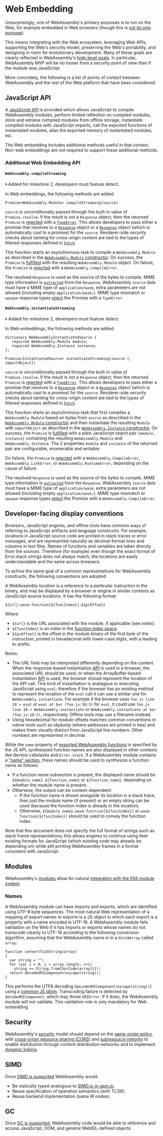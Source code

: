 # Web Embedding

Unsurprisingly, one of WebAssembly's primary purposes is to run on the Web,
for example embedded in Web browsers (though this is
[not its only purpose](NonWeb.md)).

This means integrating with the Web ecosystem, leveraging Web APIs, supporting
the Web's security model, preserving the Web's portability, and designing in
room for evolutionary development. Many of these goals are clearly
reflected in WebAssembly's [high-level goals](HighLevelGoals.md). In
particular, WebAssembly MVP will be no looser from a security point of view
than if the module was JavaScript.

More concretely, the following is a list of points of contact between WebAssembly
and the rest of the Web platform that have been considered:

## JavaScript API

A [JavaScript API](JS.md) is provided which allows JavaScript to compile
WebAssembly modules, perform limited reflection on compiled modules, store
and retrieve compiled modules from offline storage, instantiate compiled modules
with JavaScript imports, call the exported functions of instantiated modules,
alias the exported memory of instantiated modules, etc.

The Web embedding includes additional methods useful in that context.
Non-web embeddings are not required to support these additional methods.

### Additional Web Embedding API

#### `WebAssembly.compileStreaming`

:cyclone: Added for milestone 2, developers must feature detect.

In Web embeddings, the following methods are added.

```
Promise<WebAssembly.Module> compileStreaming(source)
```

`source` is unconditionally passed through the built-in value
of `Promise.resolve`.
If the result is not a `Response` object, then the returned `Promise` is
[rejected](http://tc39.github.io/ecma262/#sec-rejectpromise)
with a [`TypeError`](https://tc39.github.io/ecma262/#sec-native-error-types-used-in-this-standard-typeerror).
This allows developers to pass either a promise that resolves
to a
[`Response`](https://fetch.spec.whatwg.org/#response-class)
object or a
[`Response`](https://fetch.spec.whatwg.org/#response-class)
object (which is automatically cast to a
promise) for the `source`.
Renderer-side
security checks about tainting for cross-origin content are tied to the types
of filtered responses defined in
[`Fetch`](https://fetch.spec.whatwg.org/#concept-fetch).

This function starts an asynchronous task to compile a `WebAssembly.Module`
as described in the [`WebAssembly.Module` constructor](#webassemblymodule-constructor).
On success, the `Promise` is [fulfilled](http://tc39.github.io/ecma262/#sec-fulfillpromise)
with the resulting `WebAssembly.Module` object. On failure, the `Promise` is
[rejected](http://tc39.github.io/ecma262/#sec-rejectpromise) with a
`WebAssembly.CompileError`.

The resolved `Response` is used as the source of the bytes to compile.
MIME type information is
[`extracted`](https://fetch.spec.whatwg.org/#concept-header-extract-mime-type)
from the `Response`, WebAssembly `source` data must have a MIME type of `application/wasm`,
extra parameters are not allowed (including empty `application/wasm;`).
MIME type mismatch or `opaque` response types
[reject](http://tc39.github.io/ecma262/#sec-rejectpromise) the Promise with a
`TypeError`.

#### `WebAssembly.instantiateStreaming`

:cyclone: Added for milestone 2, developers must feature detect.

In Web embeddings, the following methods are added.

```
dictionary WebAssemblyInstantiatedSource {
   required WebAssembly.Module module;
   required WebAssembly.Instance instance;
};

Promise<InstantiatedSource> instantiateStreaming(source [, importObject])
```

`source` is unconditionally passed through the built-in value
of `Promise.resolve`.
If the result is not a `Response` object, then the returned `Promise` is
[rejected](http://tc39.github.io/ecma262/#sec-rejectpromise)
with a [`TypeError`](https://tc39.github.io/ecma262/#sec-native-error-types-used-in-this-standard-typeerror).
This allows developers to pass either a promise that resolves
to a
[`Response`](https://fetch.spec.whatwg.org/#response-class)
object or a
[`Response`](https://fetch.spec.whatwg.org/#response-class)
object (which is automatically cast to a
promise) for the `source`.
Renderer-side
security checks about tainting for cross-origin content are tied to the types
of filtered responses defined in
[`Fetch`](https://fetch.spec.whatwg.org/#concept-fetch).

This function starts an asynchronous task that first compiles a `WebAssembly.Module`
based on bytes from `source` as described in
the [`WebAssembly.Module` constructor](#webassemblymodule-constructor)
and then instantiate the resulting `Module` with `importObject` as described in the
[`WebAssembly.Instance` constructor](#webassemblyinstance-constructor).
On success, the `Promise` is [fulfilled](http://tc39.github.io/ecma262/#sec-fulfillpromise)
with a plain JavaScript object pair `{module, instance}` containing the resulting
`WebAssembly.Module` and `WebAssembly.Instance`. The 2 properties `module` and `instance` of the returned pair are  configurable, enumerable and writable.

On failure, the `Promise` is
[rejected](http://tc39.github.io/ecma262/#sec-rejectpromise) with a
`WebAssembly.CompileError`, `WebAssembly.LinkError`, or `WebAssembly.RuntimeError`, depending on the cause of failure.

The resolved `Response` is used as the source of the bytes to compile.
MIME type information is
[`extracted`](https://fetch.spec.whatwg.org/#concept-header-extract-mime-type)
from the `Response`, WebAssembly `source` data must have a MIME type of `application/wasm`,
extra parameters are not allowed (including empty `application/wasm;`).
MIME type mismatch or `opaque` response types
[reject](http://tc39.github.io/ecma262/#sec-rejectpromise) the Promise with a
`WebAssembly.CompileError`.

## Developer-facing display conventions

Browsers, JavaScript engines, and offline tools have common ways of referring to
JavaScript artifacts and language constructs. For example, locations in
JavaScript source code are printed in stack traces or error messages, and are
represented naturally as decimal-format lines and columns in text files. Names
of functions and variables are taken directly from the sources. Therefore (for
example) even though the exact format of Error.stack strings does not always
match, the locations are easily understandable and the same across browsers.

To achive the same goal of a common representations for WebAssembly constructs, the
following conventions are adopted.

A WebAssembly location is a reference to a particular instruction in the binary, and may be
displayed by a browser or engine in similar contexts as JavaScript source locations.
It has the following format:

`${url}:wasm-function[${funcIndex}]:${pcOffset}`

Where
* `${url}` is the URL associated with the module, if applicable (see notes).
* `${funcIndex}` is an index in the [function index space](Modules.md#function-index-space).
* `${pcOffset}` is the offset in the module binary of the first byte
  of the instruction, printed in hexadecimal with lower-case digits,
  with a leading `0x` prefix.

Notes:
* The URL field may be interpreted differently depending on the
context. When the response-based
instantiation [API](#additional-web-embedding-api) is used in a
browser, the associated URL should be used; or when the
ArrayBuffer-based instantiation
[API](JS.md#webassemblyinstantiate) is used, the browser should represent
the location of the API call. This kind of instantiation is analagous to
executing JavaScript using `eval`; therefore if the browser has an existing
method to represent the location of the `eval` call it can use a similar
one for `WebAssembly.instantiate`. For example if the browser uses
`foo.js line 10 > eval` or `eval at bar (foo.js:10:3)` for `eval`, it could
use `foo.js line 10 > WebAssembly.instantiate` or
`WebAssembly.instantiate at bar (foo.js:10:3)`, respectively.
Offline tools may use a filename instead.
* Using hexadecimal for module offsets matches common conventions in native tools
such as objdump (where addresses are printed in hex) and makes them visually
distinct from JavaScript line numbers. Other numbers are represented in decimal.

While the `name` property of [exported WebAssembly functions](JS.md#exported-function-exotic-objects)
is specified by the JS API, synthesized function names are also
displayed in other contexts like devtool callstacks and `Error.stack`.
If a WebAssembly module contains a ["name" section](BinaryEncoding.md#name-section),
these names should be used to synthesize a function name as follows:
* If a function name subsection is present, the displayed name should
  be `${module_name}.${function_name}` or `${function_name}`, depending
  on whether the module name is present.
* Otherwise, the output can be context-dependent:
  * If the function name is shown alongside its location in a
    stack trace, then just the module name (if present) or an empty string
    can be used (because the function index is already in the location).
  * Otherwise, `${module_name}.wasm-function[${funcIndex}]` or 
    `wasm-function[${funcIndex}]` should be used to convey the function index.

Note that this document does not specify the full format of strings such as
stack frame representations; this allows engines to continue using their
existing formats for JavaScript (which existing code may already be depending
on) while still printing WebAssembly frames in a format consistent with
JavaScript.

## Modules

WebAssembly's [modules](Modules.md) allow for natural [integration with
the ES6 module system](Modules.md#integration-with-es6-modules).

### Names

A WebAssembly module can have imports and exports, which are identified using
UTF-8 byte sequences. The most natural Web representation of a mapping of export
names to exports is a JS object in which each export is a property with a name
encoded in UTF-16. A WebAssembly module fails validation on the Web if it has
imports or exports whose names do not transcode cleanly to UTF-16 according to
the following conversion algorithm, assuming that the WebAssembly name is in a
`Uint8Array` called `array`:

```
function convertToJSString(array)
{
  var string = "";
  for (var i = 0; i < array.length; ++i)
    string += String.fromCharCode(array[i]);
  return decodeURIComponent(escape(string));
}
```

This performs the UTF8 decoding (`decodeURIComponent(escape(string))`) using
a [common JS idiom](http://monsur.hossa.in/2012/07/20/utf-8-in-javascript.html).
Transcoding failure is detected by `decodeURIComponent`, which may throw
`URIError`. If it does, the WebAssembly module will not validate. This validation
rule is only mandatory for Web embedding.

## Security

WebAssembly's [security](Security.md) model should depend on the
[same-origin policy][], with [cross-origin resource sharing (CORS)][] and
[subresource integrity][] to enable distribution through content
distribution networks and to implement [dynamic linking](DynamicLinking.md).

## SIMD

Once [SIMD is supported](FutureFeatures.md#fixed-width-simd) WebAssembly would:

* Be statically typed analogous to [SIMD.js-in-asm.js][];
* Reuse specification of operation semantics (with TC39);
* Reuse backend implementation (same IR nodes).

## GC

Once [GC is supported](GC.md), WebAssembly code would be able to reference
and access JavaScript, DOM, and general WebIDL-defined objects.

  [same-origin policy]: https://www.w3.org/Security/wiki/Same_Origin_Policy
  [cross-origin resource sharing (CORS)]: https://www.w3.org/TR/cors/
  [subresource integrity]: https://www.w3.org/TR/SRI/
  [SIMD.js-in-asm.js]: http://discourse.specifiction.org/t/request-for-comments-simd-js-in-asm-js
